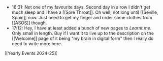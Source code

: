 - 16:31: Not one of my favourite days. Second day in a row I didn't get much sleep and I have a [[Sore Throat]]. Oh well, not long until [[Seville, Spain]] now. Just need to get my finger and order some clothes from [[ASOS]] though.
- 17:12: Hey, I have at least added a bunch of new pages to *Learnt.me*. Only small in length. Buy if I want it to live up to the description on the [[Welcome]] page of it being "my brain in digital form" then I really do need to write more here.

[[Yearly Events 2024-25]]
